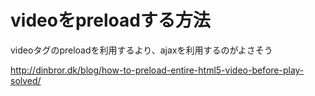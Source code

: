 # videoをpreloadする方法

videoタグのpreloadを利用するより、ajaxを利用するのがよさそう

<http://dinbror.dk/blog/how-to-preload-entire-html5-video-before-play-solved/>